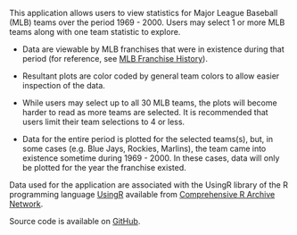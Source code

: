 This application allows users to view statistics for Major League Baseball (MLB) teams over the period 1969 - 2000. Users may select 1 or more MLB teams along with one team statistic to explore.


- Data are viewable by MLB franchises that were in existence during that period (for reference, see [MLB Franchise History](https://en.wikipedia.org/wiki/Timeline_of_Major_League_Baseball)).

- Resultant plots are color coded by general team colors to allow easier inspection of the data. 

- While users may select up to all 30 MLB teams, the plots will become harder to read as more teams are selected. It is recommended that users limit their team selections to 4 or less.

- Data for the entire period is plotted for the selected teams(s), but, in some cases (e.g. Blue Jays, Rockies, Marlins), the team came into existence sometime during 1969 - 2000. In these cases, data will only be plotted for the year the franchise existed.


Data used for the application are associated with the UsingR library of the R programming language [UsingR](https://cran.r-project.org/web/packages/UsingR/) available from [Comprehensive R Archive Network](https://cran.r-project.org/). 

Source code is available on  [GitHub](https://github.com/juanmarc/developing-data-products-project).
